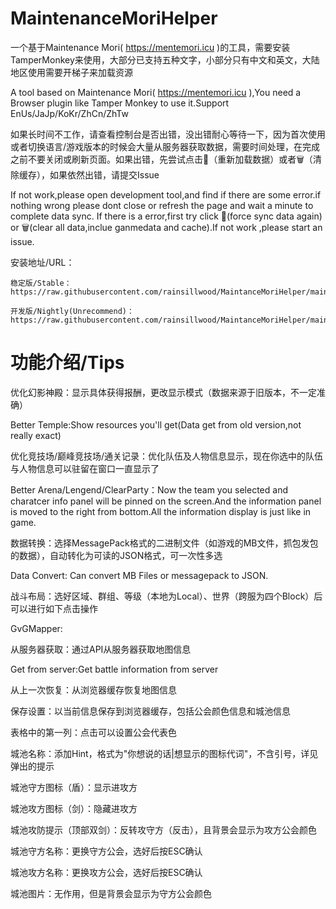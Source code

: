 # MaintenanceMoriHelper
 
 一个基于Maintenance Mori( https://mentemori.icu )的工具，需要安装TamperMonkey来使用，大部分已支持五种文字，小部分只有中文和英文，大陆地区使用需要开梯子来加载资源
 
 A tool based on Maintenance Mori( https://mentemori.icu ),You need a Browser plugin like Tamper Monkey to use it.Support EnUs/JaJp/KoKr/ZhCn/ZhTw

 如果长时间不工作，请查看控制台是否出错，没出错耐心等待一下，因为首次使用或者切换语言/游戏版本的时候会大量从服务器获取数据，需要时间处理，在完成之前不要关闭或刷新页面。如果出错，先尝试点击🔄（重新加载数据）或者🗑️（清除缓存），如果依然出错，请提交Issue

 If not work,please open development tool,and find if there are some error.if nothing wrong please dont close or refresh the page and wait a minute to complete data sync. If there is a error,first try click 🔄(force sync data again) or 🗑️(clear all data,inclue ganmedata and cache).If not work ,please start an issue.

 安装地址/URL：
 
    稳定版/Stable：https://raw.githubusercontent.com/rainsillwood/MaintanceMoriHelper/main/dist/MaintanceMoriHelper.user.js
    
    开发版/Nightly(Unrecommend)：https://raw.githubusercontent.com/rainsillwood/MaintanceMoriHelper/main/extend/MaintanceMoriHelper.user.js

# 功能介绍/Tips
 优化幻影神殿：显示具体获得报酬，更改显示模式（数据来源于旧版本，不一定准确）
 
 Better Temple:Show resources you'll get(Data get from old version,not really exact)

 优化竞技场/巅峰竞技场/通关记录：优化队伍及人物信息显示，现在你选中的队伍与人物信息可以驻留在窗口一直显示了

 Better Arena/Lengend/ClearParty：Now the team you selected and charatcer info panel will be pinned on the screen.And the information panel is moved to the right from bottom.All the information display is just like in game.

 数据转换：选择MessagePack格式的二进制文件（如游戏的MB文件，抓包发包的数据），自动转化为可读的JSON格式，可一次性多选

 Data Convert: Can convert MB Files or messagepack to JSON.
 
 战斗布局：选好区域、群组、等级（本地为Local）、世界（跨服为四个Block）后可以进行如下点击操作

 GvGMapper:
 
   从服务器获取：通过API从服务器获取地图信息

   Get from server:Get battle information from server
   
   从上一次恢复：从浏览器缓存恢复地图信息

   

   保存设置：以当前信息保存到浏览器缓存，包括公会颜色信息和城池信息

   表格中的第一列：点击可以设置公会代表色

   城池名称：添加Hint，格式为"你想说的话|想显示的图标代词"，不含引号，详见弹出的提示

   城池守方图标（盾）：显示进攻方

   城池攻方图标（剑）：隐藏进攻方

   城池攻防提示（顶部双剑）：反转攻守方（反击），且背景会显示为攻方公会颜色

   城池守方名称：更换守方公会，选好后按ESC确认

   城池攻方名称：更换攻方公会，选好后按ESC确认

   城池图片：无作用，但是背景会显示为守方公会颜色
